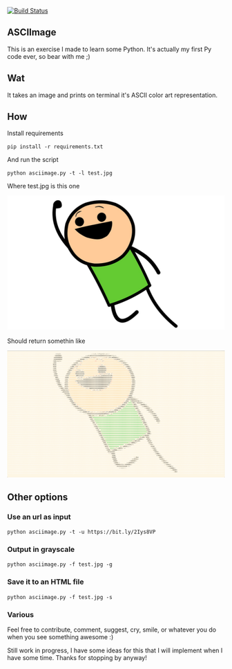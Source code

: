 [![Build Status](https://travis-ci.org/utnaf/asciimage.svg?branch=dev)](https://travis-ci.org/utnaf/asciimage)

## ASCIImage

This is an exercise I made to learn some Python. It's actually my first Py code ever, so bear with me ;)

## Wat

It takes an image and prints on terminal it's ASCII color art representation.

## How

Install requirements
```
pip install -r requirements.txt
```

And run the script
```
python asciimage.py -t -l test.jpg
```

Where test.jpg is this one

![c&h](https://github.com/utnaf/ascii-stuff/raw/master/test.jpg)

Should return somethin like

![result in terminal](https://github.com/utnaf/ascii-stuff/raw/master/result.png)

## Other options

### Use an url as input

```
python asciimage.py -t -u https://bit.ly/2Iys8VP
```

### Output in grayscale

```
python asciimage.py -f test.jpg -g
```

### Save it to an HTML file

```
python asciimage.py -f test.jpg -s
```

### Various
Feel free to contribute, comment, suggest, cry, smile, or whatever you do when you see something awesome :)

Still work in progress, I have some ideas for this that I will implement when I have some time. Thanks for stopping by anyway!
